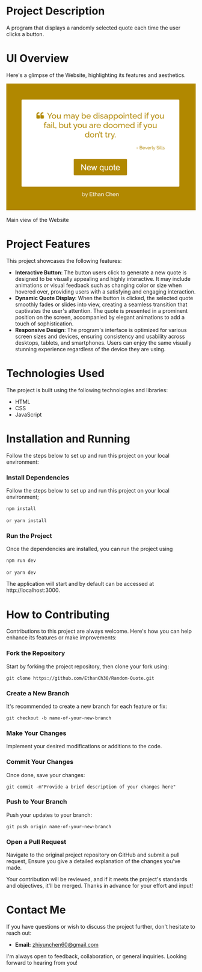 # Project Description

A program that displays a randomly selected quote each time the user clicks a button.

# UI Overview

Here's a glimpse of the Website, highlighting its features and aesthetics.

![Image text](https://github.com/EthanCh30/img-store/blob/master/img-storage/Random%20quote.png)

Main view of the Website

# Project Features

This project showcases the following features:

- **Interactive Button**: The button users click to generate a new quote is designed to be visually appealing and highly interactive. It may include animations or visual feedback such as changing color or size when hovered over, providing users with a satisfying and engaging interaction.
- **Dynamic Quote Display**: When the button is clicked, the selected quote smoothly fades or slides into view, creating a seamless transition that captivates the user's attention. The quote is presented in a prominent position on the screen, accompanied by elegant animations to add a touch of sophistication.
- **Responsive Design**: The program's interface is optimized for various screen sizes and devices, ensuring consistency and usability across desktops, tablets, and smartphones. Users can enjoy the same visually stunning experience regardless of the device they are using.



# Technologies Used

The project is built using the following technologies and libraries:

- HTML
- CSS
- JavaScript



# Installation and Running

Follow the steps below to set up and run this project on your local environment:

### Install Dependencies

Follow the steps below to set up and run this project on your local environment;

```
npm install

or yarn install
```



### Run the Project

Once the dependencies are installed, you can run the project using 

```
npm run dev

or yarn dev
```

The application will start and by default can be accessed at http://localhost:3000.

# How to Contributing

Contributions to this project are always welcome. Here's how you can help enhance its features or make improvements:

### Fork the Repository

Start by forking the project repository, then clone your fork using:

```
git clone https://github.com/EthanCh30/Random-Quote.git
```

### Create a New Branch

It's recommended to create a new branch for each feature or fix:

```
git checkout -b name-of-your-new-branch
```

### Make Your Changes

Implement your desired modifications or additions to the code.

### Commit Your Changes

Once done, save your changes:

```
git commit -m"Provide a brief description of your changes here"
```



### Push to Your Branch

Push your updates to your branch:

```
git push origin name-of-your-new-branch
```

### Open a Pull Request

Navigate to the original project repository on GitHub and submit a pull request, Ensure you give a detailed explanation of the changes you've made.

Your contribution will be reviewed, and if it meets the project's standards and objectives, it'll be merged. Thanks in advance for your effort and input!

# Contact Me

If you have questions or wish to discuss the project further, don't hesitate to reach out:

- **Email:** zhiyunchen60@gmail.com

I'm always open to feedback, collaboration, or general inquiries. Looking forward to hearing from you!
